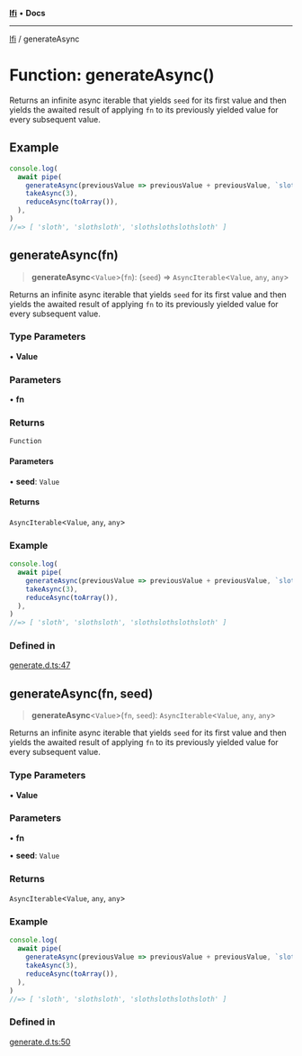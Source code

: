 [**lfi**](../readme.md) • **Docs**

***

[lfi](../globals.md) / generateAsync

# Function: generateAsync()

Returns an infinite async iterable that yields `seed` for its first value and
then yields the awaited result of applying `fn` to its previously yielded
value for every subsequent value.

## Example

```js
console.log(
  await pipe(
    generateAsync(previousValue => previousValue + previousValue, `sloth`),
    takeAsync(3),
    reduceAsync(toArray()),
  ),
)
//=> [ 'sloth', 'slothsloth', 'slothslothslothsloth' ]
```

## generateAsync(fn)

> **generateAsync**\<`Value`\>(`fn`): (`seed`) => `AsyncIterable`\<`Value`, `any`, `any`\>

Returns an infinite async iterable that yields `seed` for its first value and
then yields the awaited result of applying `fn` to its previously yielded
value for every subsequent value.

### Type Parameters

• **Value**

### Parameters

• **fn**

### Returns

`Function`

#### Parameters

• **seed**: `Value`

#### Returns

`AsyncIterable`\<`Value`, `any`, `any`\>

### Example

```js
console.log(
  await pipe(
    generateAsync(previousValue => previousValue + previousValue, `sloth`),
    takeAsync(3),
    reduceAsync(toArray()),
  ),
)
//=> [ 'sloth', 'slothsloth', 'slothslothslothsloth' ]
```

### Defined in

[generate.d.ts:47](https://github.com/TomerAberbach/lfi/blob/fd6e1ff9d7b7d249090f89ead6d0a30e26aba2e4/src/operations/generate.d.ts#L47)

## generateAsync(fn, seed)

> **generateAsync**\<`Value`\>(`fn`, `seed`): `AsyncIterable`\<`Value`, `any`, `any`\>

Returns an infinite async iterable that yields `seed` for its first value and
then yields the awaited result of applying `fn` to its previously yielded
value for every subsequent value.

### Type Parameters

• **Value**

### Parameters

• **fn**

• **seed**: `Value`

### Returns

`AsyncIterable`\<`Value`, `any`, `any`\>

### Example

```js
console.log(
  await pipe(
    generateAsync(previousValue => previousValue + previousValue, `sloth`),
    takeAsync(3),
    reduceAsync(toArray()),
  ),
)
//=> [ 'sloth', 'slothsloth', 'slothslothslothsloth' ]
```

### Defined in

[generate.d.ts:50](https://github.com/TomerAberbach/lfi/blob/fd6e1ff9d7b7d249090f89ead6d0a30e26aba2e4/src/operations/generate.d.ts#L50)
